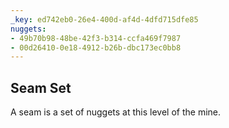 ```yaml
---
_key: ed742eb0-26e4-400d-af4d-4dfd715dfe85
nuggets:
- 49b70b98-48be-42f3-b314-ccfa469f7987
- 00d26410-0e18-4912-b26b-dbc173ec0bb8
---
```


## Seam Set

A seam is a set of nuggets at this level of the mine.
